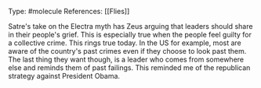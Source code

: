 Type: #molecule 
References: [[Flies]]

Satre's take on the Electra myth has Zeus arguing that leaders should share in their people's grief. This is especially true when the people feel guilty for a collective crime. This rings true today. In the US for example, most are aware of the country's past crimes even if they choose to look past them. The last thing they want though, is a leader who comes from somewhere else and reminds them of past failings. This reminded me of the republican strategy against President Obama. 